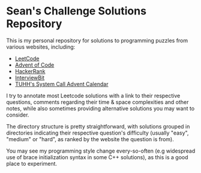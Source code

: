 # Sean's Challenge Solutions Repository
This is my personal repository for solutions to programming puzzles from various
websites, including:
- [LeetCode](https://leetcode.com/)
- [Advent of Code](https://adventofcode.com)
- [HackerRank](https://www.hackerrank.com/)
- [InterviewBit](https://www.interviewbit.com/)
- [TUHH's System Call Advent Calendar](https://osg.tuhh.de/Advent/)

I try to annotate most Leetcode solutions with a link to their respective
questions, comments regarding their time & space complexities and other notes,
while also sometimes providing alternative solutions you may want to consider.

The directory structure is pretty straightforward, with solutions grouped in
directories indicating their respective question's difficulty (usually "easy",
"medium" or "hard", as ranked by the website the question is from).

You may see my programming style change every-so-often (e.g widespread use of
brace initialization syntax in some C++ solutions), as this is a good place to
experiment.
